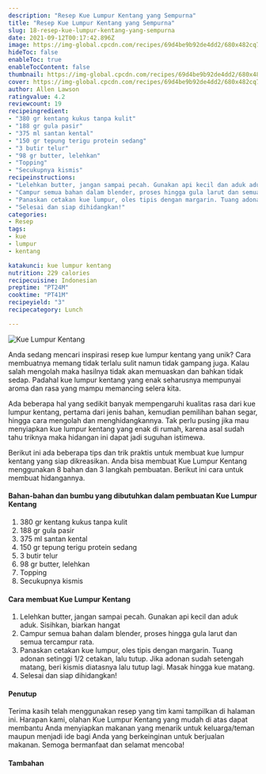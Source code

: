 ```yaml
---
description: "Resep Kue Lumpur Kentang yang Sempurna"
title: "Resep Kue Lumpur Kentang yang Sempurna"
slug: 18-resep-kue-lumpur-kentang-yang-sempurna
date: 2021-09-12T00:17:42.896Z
image: https://img-global.cpcdn.com/recipes/69d4be9b92de4dd2/680x482cq70/kue-lumpur-kentang-foto-resep-utama.jpg
hideToc: false
enableToc: true
enableTocContent: false
thumbnail: https://img-global.cpcdn.com/recipes/69d4be9b92de4dd2/680x482cq70/kue-lumpur-kentang-foto-resep-utama.jpg
cover: https://img-global.cpcdn.com/recipes/69d4be9b92de4dd2/680x482cq70/kue-lumpur-kentang-foto-resep-utama.jpg
author: Allen Lawson
ratingvalue: 4.2
reviewcount: 19
recipeingredient:
- "380 gr kentang kukus tanpa kulit"
- "188 gr gula pasir"
- "375 ml santan kental"
- "150 gr tepung terigu protein sedang"
- "3 butir telur"
- "98 gr butter, lelehkan"
- "Topping"
- "Secukupnya kismis"
recipeinstructions:
- "Lelehkan butter, jangan sampai pecah. Gunakan api kecil dan aduk aduk. Sisihkan, biarkan hangat"
- "Campur semua bahan dalam blender, proses hingga gula larut dan semua tercampur rata."
- "Panaskan cetakan kue lumpur, oles tipis dengan margarin. Tuang adonan setinggi 1/2 cetakan, lalu tutup. Jika adonan sudah setengah matang, beri kismis diatasnya lalu tutup lagi. Masak hingga kue matang."
- "Selesai dan siap dihidangkan!"
categories:
- Resep
tags:
- kue
- lumpur
- kentang

katakunci: kue lumpur kentang 
nutrition: 229 calories
recipecuisine: Indonesian
preptime: "PT24M"
cooktime: "PT41M"
recipeyield: "3"
recipecategory: Lunch

---
```



![Kue Lumpur Kentang](https://img-global.cpcdn.com/recipes/69d4be9b92de4dd2/680x482cq70/kue-lumpur-kentang-foto-resep-utama.jpg)

Anda sedang mencari inspirasi resep kue lumpur kentang yang unik? Cara membuatnya memang tidak terlalu sulit namun tidak gampang juga. Kalau salah mengolah maka hasilnya tidak akan memuaskan dan bahkan tidak sedap. Padahal kue lumpur kentang yang enak seharusnya mempunyai aroma dan rasa yang mampu memancing selera kita.

Ada beberapa hal yang sedikit banyak mempengaruhi kualitas rasa dari kue lumpur kentang, pertama dari jenis bahan, kemudian pemilihan bahan segar, hingga cara mengolah dan menghidangkannya. Tak perlu pusing jika mau menyiapkan kue lumpur kentang yang enak di rumah, karena asal sudah tahu triknya maka hidangan ini dapat jadi suguhan istimewa.



Berikut ini ada beberapa tips dan trik praktis untuk membuat kue lumpur kentang yang siap dikreasikan. Anda bisa membuat Kue Lumpur Kentang menggunakan 8 bahan dan 3 langkah pembuatan. Berikut ini cara untuk membuat hidangannya.

<!--inarticleads1-->

#### Bahan-bahan dan bumbu yang dibutuhkan dalam pembuatan Kue Lumpur Kentang

1. 380 gr kentang kukus tanpa kulit
1. 188 gr gula pasir
1. 375 ml santan kental
1. 150 gr tepung terigu protein sedang
1. 3 butir telur
1. 98 gr butter, lelehkan
1. Topping
1. Secukupnya kismis

<!--inarticleads2-->

#### Cara membuat Kue Lumpur Kentang

1. Lelehkan butter, jangan sampai pecah. Gunakan api kecil dan aduk aduk. Sisihkan, biarkan hangat
1. Campur semua bahan dalam blender, proses hingga gula larut dan semua tercampur rata.
1. Panaskan cetakan kue lumpur, oles tipis dengan margarin. Tuang adonan setinggi 1/2 cetakan, lalu tutup. Jika adonan sudah setengah matang, beri kismis diatasnya lalu tutup lagi. Masak hingga kue matang.
1. Selesai dan siap dihidangkan!

#### Penutup

Terima kasih telah menggunakan resep yang tim kami tampilkan di halaman ini. Harapan kami, olahan Kue Lumpur Kentang yang mudah di atas dapat membantu Anda menyiapkan makanan yang menarik untuk keluarga/teman maupun menjadi ide bagi Anda yang berkeinginan untuk berjualan makanan. Semoga bermanfaat dan selamat mencoba!

#### Tambahan



